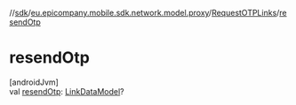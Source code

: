//[sdk](../../../index.md)/[eu.epicompany.mobile.sdk.network.model.proxy](../index.md)/[RequestOTPLinks](index.md)/[resendOtp](resend-otp.md)

# resendOtp

[androidJvm]\
val [resendOtp](resend-otp.md): [LinkDataModel](../../eu.epicompany.mobile.android.data.network.model.hypermedia/-link-data-model/index.md)?
